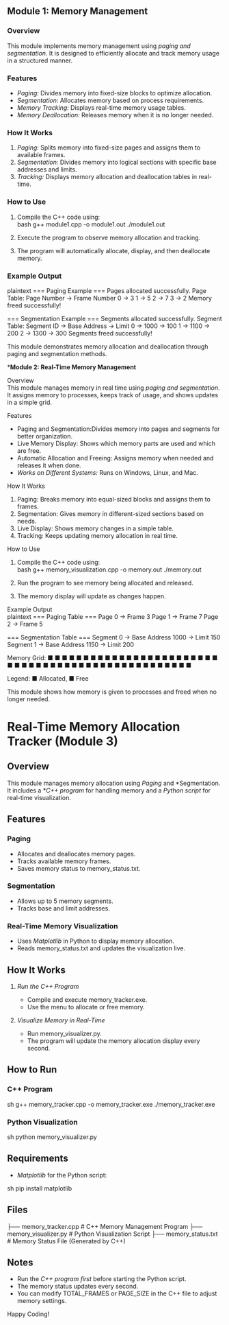 ## Module 1: Memory Management

### Overview  
This module implements memory management using *paging and segmentation*. It is designed to efficiently allocate and track memory usage in a structured manner.  

### Features  
- *Paging:* Divides memory into fixed-size blocks to optimize allocation.
- *Segmentation:* Allocates memory based on process requirements.
- *Memory Tracking:* Displays real-time memory usage tables.
- *Memory Deallocation:* Releases memory when it is no longer needed.  

### How It Works  
1. *Paging:* Splits memory into fixed-size pages and assigns them to available frames.  
2. *Segmentation:* Divides memory into logical sections with specific base addresses and limits.  
3. *Tracking:* Displays memory allocation and deallocation tables in real-time.  

### How to Use  
1. Compile the C++ code using:  
   bash
   g++ module1.cpp -o module1.out
   ./module1.out
     
2. Execute the program to observe memory allocation and tracking.  
3. The program will automatically allocate, display, and then deallocate memory.  

### Example Output  
plaintext
=== Paging Example ===
Pages allocated successfully.
Page Table:
Page Number -> Frame Number
   0 -> 3
   1 -> 5
   2 -> 7
   3 -> 2
Memory freed successfully!

=== Segmentation Example ===
Segments allocated successfully.
Segment Table:
Segment ID -> Base Address -> Limit
   0 -> 1000 -> 100
   1 -> 1100 -> 200
   2 -> 1300 -> 300
Segments freed successfully!
  

This module demonstrates memory allocation and deallocation through paging and segmentation methods.

*******Module 2: Real-Time Memory Management******

Overview  
This module manages memory in real time using *paging and segmentation*. It assigns memory to processes, keeps track of usage, and shows updates in a simple grid.

Features  
- Paging and Segmentation:Divides memory into pages and segments for better organization.  
- Live Memory Display: Shows which memory parts are used and which are free.  
- Automatic Allocation and Freeing: Assigns memory when needed and releases it when done.  
- *Works on Different Systems:* Runs on Windows, Linux, and Mac.  

 How It Works  
1. Paging: Breaks memory into equal-sized blocks and assigns them to frames.  
2. Segmentation: Gives memory in different-sized sections based on needs.  
3. Live Display: Shows memory changes in a simple table.  
4. Tracking: Keeps updating memory allocation in real time.  

 How to Use  
1. Compile the C++ code using:  
   bash
   g++ memory_visualization.cpp -o memory.out
   ./memory.out
     
2. Run the program to see memory being allocated and released.  
3. The memory display will update as changes happen.  

Example Output  
plaintext
=== Paging Table ===
Page 0 -> Frame 3
Page 1 -> Frame 7
Page 2 -> Frame 5

=== Segmentation Table ===
Segment 0 -> Base Address 1000 -> Limit 150
Segment 1 -> Base Address 1150 -> Limit 200

Memory Grid:
■ ■ ■ ■ ■ ■ ■ ■ ■ ■ 
■ ■ ■ ■ ■ ■ ■ ■ ■ ■ 
■ ■ ■ ■ ■ ■ ■ ■ ■ ■ 
■ ■ ■ ■ ■ ■ ■ ■ ■ ■ 
■ ■ ■ ■ ■ ■ ■ ■ ■ ■ 

Legend: ■ Allocated, ■ Free


This module shows how memory is given to processes and freed when no longer needed.


# Real-Time Memory Allocation Tracker (Module 3)

## Overview

This module manages memory allocation using *Paging* and *Segmentation. It includes a **C++ program* for handling memory and a *Python script* for real-time visualization.

## Features

### Paging

- Allocates and deallocates memory pages.
- Tracks available memory frames.
- Saves memory status to memory_status.txt.

### Segmentation

- Allows up to 5 memory segments.
- Tracks base and limit addresses.

### Real-Time Memory Visualization

- Uses *Matplotlib* in Python to display memory allocation.
- Reads memory_status.txt and updates the visualization live.

## How It Works

1. *Run the C++ Program*

   - Compile and execute memory_tracker.exe.
   - Use the menu to allocate or free memory.

2. *Visualize Memory in Real-Time*

   - Run memory_visualizer.py.
   - The program will update the memory allocation display every second.

## How to Run

### C++ Program

sh
 g++ memory_tracker.cpp -o memory_tracker.exe
 ./memory_tracker.exe


### Python Visualization

sh
python memory_visualizer.py


## Requirements

- *Matplotlib* for the Python script:

sh
pip install matplotlib


## Files


├── memory_tracker.cpp   # C++ Memory Management Program
├── memory_visualizer.py # Python Visualization Script
├── memory_status.txt    # Memory Status File (Generated by C++)


## Notes

- Run the *C++ program first* before starting the Python script.
- The memory status updates every second.
- You can modify TOTAL_FRAMES or PAGE_SIZE in the C++ file to adjust memory settings.

Happy Coding!
